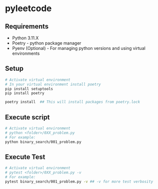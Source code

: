 # pyleetcode

## Requirements
- Python 3.11.X
- Poetry - python package manager
- Pyenv (Optional) - For managing python versions and using virtual environments

## Setup
```sh
# Activate virtual environment
# In your virtual environment install poetry
pip install setuptools
pip install poetry

poetry install  ## This will install packages from poetry.lock
```

## Execute script
```sh
# Activate virtual environment
# python <folder>/0XX_problem.py
# For example:
python binary_search/001_problem.py
```

## Execute Test
```sh
# Activate virtual environment
# pytest <folder>/0XX_problem.py -v
# For example:
pytest binary_search/001_problem.py -v ## -v for more test verbosity
```
